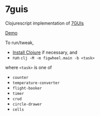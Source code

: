 7guis
=====

Clojurescript implementation of [7GUIs](https://eugenkiss.github.io/7guis/tasks/)

[Demo](https://euccastro.github.io/seven-guis/)

To run/tweak,

- [Install Clojure](https://clojure.org/guides/getting_started) if necessary, and
- run `clj -M -m figwheel.main -b <task>`

where `<task>` is one of

- `counter`
- `temperature-converter`
- `flight-booker`
- `timer`
- `crud`
- `circle-drawer`
- `cells`
